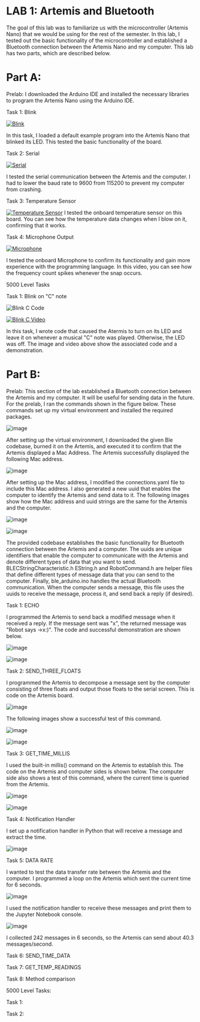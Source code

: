 # LAB 1: Artemis and Bluetooth
The goal of this lab was to familiarize us with the microcontroller (Artemis Nano) that we would be using for the rest of the semester. In this lab, I tested out the basic functionality of the microcontroller and established a Bluetooth connection between the Artemis Nano and my computer. This lab has two parts, which are described below.

# Part A:
Prelab: I downloaded the Arduino IDE and installed the necessary libraries to program the Artemis Nano using the Arduino IDE. 

Task 1: Blink

[![Blink](https://youtube.com/shorts/03luXKfBtho?feature=share/0.jpg)](https://youtube.com/shorts/03luXKfBtho?feature=share)

In this task, I loaded a default example program into the Artemis Nano that blinked its LED. This tested the basic functionality of the board. 

Task 2: Serial

[![Serial](https://youtu.be/W-cWZUY_tTY/0.jpg)](https://youtu.be/W-cWZUY_tTY)

I tested the serial communication between the Artemis and the computer. I had to lower the baud rate to 9600 from 115200 to prevent my computer from crashing.

Task 3: Temperature Sensor

[![Temperature Sensor](https://youtu.be/ZFbKsTz90jE/0.jpg)](https://youtu.be/ZFbKsTz90jE)
I tested the onboard temperature sensor on this board. You can see how the temperature data changes when I blow on it, confirming that it works. 

Task 4: Microphone Output

[![Microphone](https://youtu.be/Vjr9ALpmdrc/0.jpg)](https://youtu.be/Vjr9ALpmdrc)

I tested the onboard Microphone to confirm its functionality and gain more experience with the programming language. In this video, you can see how the frequency count spikes whenever the snap occurs. 

5000 Level Tasks

Task 1: Blink on "C" note

![Blink C Code](https://github.com/user-attachments/assets/15cfe333-2fb6-40f2-a185-c1eac448ab0c)

[![Blink C Video](https://youtube.com/shorts/VY-fb7THgdQ?feature=share/0.jpg)](https://youtube.com/shorts/VY-fb7THgdQ?feature=share)

In this task, I wrote code that caused the Atermis to turn on its LED and leave it on whenever a musical "C" note was played. Otherwise, the LED was off. The image and video above show the associated code and a demonstration. 



# Part B:

Prelab: This section of the lab established a Bluetooth connection between the Artemis and my computer. It will be useful for sending data in the future. For the prelab, I ran the commands shown in the figure below. These commands set up my virtual environment and installed the required packages. 

![image](https://github.com/user-attachments/assets/c4176822-2773-4629-8c25-4700cc630acb)

After setting up the virtual environment, I downloaded the given Ble codebase, burned it on the Artemis, and executed it to confirm that the Artemis displayed a Mac Address. The Artemis successfully displayed the following Mac address. 

![image](https://github.com/user-attachments/assets/f6be6483-9110-43e0-b813-3d05f5002965)

After setting up the Mac address, I modified the connections.yaml file to include this Mac address. I also generated a new uuid that enables the computer to identify the Artemis and send data to it. The following images show how the Mac address and uuid strings are the same for the Artemis and the computer. 

![image](https://github.com/user-attachments/assets/d814f4ac-91f3-48c4-aba6-1138a8d2ace4)   

![image](https://github.com/user-attachments/assets/8658af19-5ec1-4a83-93df-4dc0567ebd88)


The provided codebase establishes the basic functionality for Bluetooth connection between the Artemis and a computer.  The uuids are unique identifiers that enable the computer to communicate with the Artemis and denote different types of data that you want to send. BLECStringCharacteristic.h EString.h and RobotCommand.h are helper files that define different types of message data that you can send to the computer. Finally, ble_arduino.ino handles the actual Bluetooth communication. When the computer sends a message, this file uses the uuids to receive the message, process it, and send back a reply (if desired). 

Task 1: ECHO

I programmed the Artemis to send back a modified message when it received a reply. If the message sent was "x", the returned message was "Robot says ->x:)". The code and successful demonstration are shown below. 

![image](https://github.com/user-attachments/assets/5f3b7a6d-b397-4f46-a317-25d6c1a62faf)

![image](https://github.com/user-attachments/assets/c25ed099-22ae-4d5d-b190-eb56540835e0)

Task 2: SEND_THREE_FLOATS

I programmed the Artemis to decompose a message sent by the computer consisting of three floats and output those floats to the serial screen. This is code on the Artemis board.

![image](https://github.com/user-attachments/assets/dc3727b2-8008-4eae-91e7-4f76cab790d5)

The following images show a successful test of this command. 

![image](https://github.com/user-attachments/assets/50630503-d791-487d-bb83-79f5654ad9be)

![image](https://github.com/user-attachments/assets/2a5526f2-069a-4b04-b4da-241127812b0d)

Task 3: GET_TIME_MILLIS

I used the built-in millis() command on the Artemis to establish this. The code on the Artemis and computer sides is shown below. The computer side also shows a test of this command, where the current time is queried from the Artemis. 

![image](https://github.com/user-attachments/assets/d9b3ceba-8f6d-4ade-9948-c4d4424cb629)

![image](https://github.com/user-attachments/assets/04291a20-a5ab-47b5-839e-611dc8b1ed3f)

Task 4: Notification Handler

I set up a notification handler in Python that will receive a message and extract the time.  

![image](https://github.com/user-attachments/assets/8af4f393-1c05-4a03-a264-1d532bab3529)

Task 5: DATA RATE

I wanted to test the data transfer rate between the Artemis and the computer. I programmed a loop on the Artemis which sent the current time for 6 seconds. 

![image](https://github.com/user-attachments/assets/4f558205-f1ce-424d-b76e-ba0f939d0a0b)

I used the notification handler to receive these messages and print them to the Jupyter Notebook console. 

![image](https://github.com/user-attachments/assets/fa045aca-80eb-4dce-b1cd-dddb0b1832a9)

I collected 242 messages in 6 seconds, so the Artemis can send about 40.3 messages/second. 

Task 6: SEND_TIME_DATA



Task 7: GET_TEMP_READINGS

Task 8: Method comparison

5000 Level Tasks:

Task 1:

Task 2:





